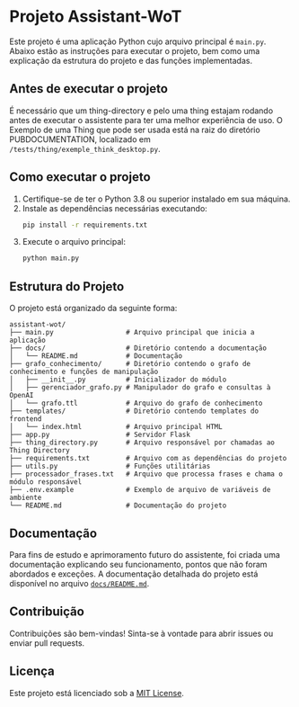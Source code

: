 # Projeto Assistant-WoT

Este projeto é uma aplicação Python cujo arquivo principal é `main.py`. Abaixo estão as instruções para executar o projeto, bem como uma explicação da estrutura do projeto e das funções implementadas.

## Antes de executar o projeto

É necessário que um thing-directory e pelo uma thing estajam rodando antes de executar o assistente para ter uma melhor experiência de uso.
O Exemplo de uma Thing que pode ser usada está na raiz do diretório PUBDOCUMENTATION, localizado em `/tests/thing/exemple_think_desktop.py`.

## Como executar o projeto

1. Certifique-se de ter o Python 3.8 ou superior instalado em sua máquina.
2. Instale as dependências necessárias executando:
    ```bash
    pip install -r requirements.txt
    ```
3. Execute o arquivo principal:
    ```bash
    python main.py
    ```

## Estrutura do Projeto

O projeto está organizado da seguinte forma:
```
assistant-wot/
├── main.py                  # Arquivo principal que inicia a aplicação
├── docs/                    # Diretório contendo a documentação
│   └── README.md            # Documentação
├── grafo_conhecimento/      # Diretório contendo o grafo de conhecimento e funções de manipulação
│   ├── __init__.py          # Inicializador do módulo
│   ├── gerenciador_grafo.py # Manipulador do grafo e consultas à OpenAI
│   └── grafo.ttl            # Arquivo do grafo de conhecimento
├── templates/               # Diretório contendo templates do frontend
│   └── index.html           # Arquivo principal HTML
├── app.py                   # Servidor Flask
├── thing_directory.py       # Arquivo responsável por chamadas ao Thing Directory
├── requirements.txt         # Arquivo com as dependências do projeto
├── utils.py                 # Funções utilitárias
├── processador_frases.txt   # Arquivo que processa frases e chama o módulo responsável
├── .env.example             # Exemplo de arquivo de variáveis de ambiente
└── README.md                # Documentação do projeto
```

## Documentação

Para fins de estudo e aprimoramento futuro do assistente, foi criada uma documentação explicando seu funcionamento, pontos que não foram abordados e exceções.
A documentação detalhada do projeto está disponível no arquivo [`docs/README.md`](./docs/README.md).

## Contribuição

Contribuições são bem-vindas! Sinta-se à vontade para abrir issues ou enviar pull requests.

## Licença

Este projeto está licenciado sob a [MIT License](LICENSE).